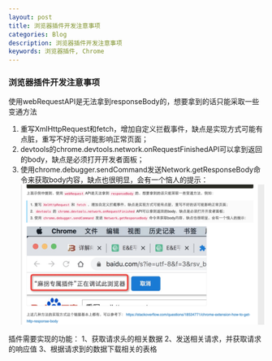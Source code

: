 ```yaml
---
layout: post
title: 浏览器插件开发注意事项
categories: Blog
description: 浏览器插件开发注意事项
keywords: 浏览器插件, Chrome
---
```


### 浏览器插件开发注意事项

使用webRequestAPI是无法拿到responseBody的，想要拿到的话只能采取一些变通方法

1. 重写XmlHttpRequest和fetch，增加自定义拦截事件，缺点是实现方式可能有点脏，重写不好的话可能影响正常页面；
2. devtools的chrome.devtools.network.onRequestFinishedAPI可以拿到返回的body，缺点是必须打开开发者面板；
3. 使用chrome.debugger.sendCommand发送Network.getResponseBody命令来获取body内容，缺点也很明显，会有一个恼人的提示：
![avatar](@/../../../images/posts/中用%20上菜示中提到，便用%20ee有S1%20A門是无法事到.png)

插件需要实现的功能：
1、获取请求头的相关数据
2、发送相关请求，并获取请求的响应值
3、根据请求到的数据下载相关的表格
